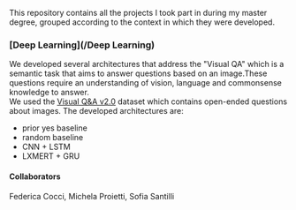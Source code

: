This repository contains all the projects I took part in during my master degree, grouped according to the context in which they were developed.
### [Deep Learning](/Deep Learning)
We developed several architectures that address the "Visual QA" which is a semantic task that aims to answer questions based on an image.These questions require an understanding of vision, language and commonsense knowledge to answer.\
We used the [Visual Q&A v2.0](https://visualqa.org/download.html) dataset which contains open-ended questions about images.
The developed architectures are:
* prior yes baseline
* random baseline 
* CNN + LSTM 
* LXMERT + GRU

#### Collaborators
Federica Cocci, Michela Proietti, Sofia Santilli
